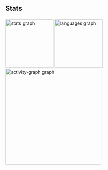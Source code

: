 <h2 align="left">Stats</h2>

###

<div align="left">
  <img src="https://github-readme-stats.vercel.app/api?username=yanfelix2&hide_title=false&hide_rank=false&show_icons=true&include_all_commits=true&count_private=true&disable_animations=false&theme=aura&locale=en&hide_border=false&order=1" height="150" alt="stats graph"  />
  <img src="https://github-readme-stats.vercel.app/api/top-langs?username=yanfelix2&locale=en&hide_title=false&layout=compact&card_width=320&langs_count=5&theme=aura&hide_border=false&order=2" height="150" alt="languages graph"  />
  <img src="https://github-readme-activity-graph.vercel.app/graph?username=yanfelix2&radius=16&theme=nightowl&area=true&order=5" height="300" alt="activity-graph graph"  />
</div>

###
